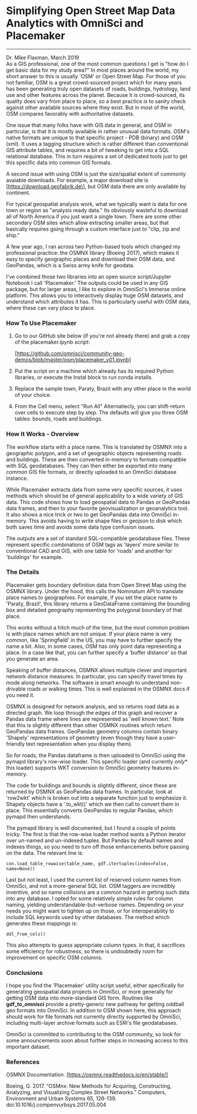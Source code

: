 
<h1>Simplifying Open Street Map Data Analytics with OmniSci and Placemaker</h1>
<hr>Dr. Mike Flaxman, March 2019</hr>

<br>
As a GIS professional, one of the most common questions I get is "how do I get basic data for my study area?"  In most places around the world, my short answer to this is usually 'OSM' or Open Street Map.  For those of you not familiar, OSM is a great crowd-sourced project which for many years has been generating truly open datasets of roads, buildings, hydrology, land use and other features across the planet.  Because it is crowd-sourced, its quality does vary from place to place, so a best practice is to sanity check against other available sources where they exist.  But in most of the world, OSM compares favorably with authoritative datasets.

One issue that many folks have with GIS data in general, and OSM in particular, is that it is mostly available in rather unusual data formats.  OSM's native formats are unique to that specific project - PDB (binary) and OSM (xml).  It uses a tagging structure which is rather different than conventional GIS attribute tables, and requires a bit of tweaking to get into a SQL relational database.  This in turn requires a set of dedicated tools just to get this specific data into common GIS formats.

A second issue with using OSM is just the size/spatial extent of commonly avaiable downloads.  For example, a major download site is [https://download.geofabrik.de\], but OSM data there are only available by continent.

For typical geospatial analysis work, what we typically want is data for one town or region as "analysis ready data."  Its obviously wasteful to download all of North America if you just want a single town.  There are some other secondary OSM sites which allow extracting smaller areas, but that basically requires going through a custom interface just to "clip, zip and ship."

A few year ago, I ran across two Python-based tools which changed my professional practice: the OSMNX library (Boeing 2017), which makes it easy to specify geographic places and download their OSM data, and GeoPandas, which is a Swiss army knife for geodata.

I've combined those two libraries into an open source script/Jupyter Notebook I call 'Placemaker.'  The outputs could be used in any GIS package, but for larger areas, I like to explore in OmniSci's Immerse online platform.  This allows you to interactively display huge OSM datasets, and understand which attributes it has.  This is particularly useful with OSM data, where these can vary place to place.

<h3>How To Use Placemaker</h3>

1. Go to our GitHub site below (if you're not already there) and grab a copy of the placemaker.ipynb script:

	[https://github.com/omnisci/community-geo-demos/blob/master/osm/placemaker_v01.ipynb]
	
2. Put the script on a machine which already has its required Python libraries, or execute the Instal block to run conda installs. 

3. Replace the sample town, Paraty, Brazil with any other place in the world of your choice.

4. From the Cell menu, select "Run All" Alternatiecly, you can shift-return over cells to execute step by step.  The defaults will give you three OSM tables: bounds, roads and buildings.

<h3>How It Works - Overview</h3>

The workflow starts with a place name.  This is translated by OSMNX into a geographic polygon, and a set of geographic objects representing roads and buildings.  These are then converted in-memory to formats compatible with SQL geodatabases.  They can then either be exported into many common GIS file formats, or directly uploaded to an OmniSci database instance.

While Placemaker extracts data from some very specific sources, it uses methods which should be of general applicability to a wide variety of GIS data. This code shows how to load geospatial data to Pandas or GeoPandas data frames, and then to your favorite geovisualization or geoanalytics tool.  It also shows a nice trick or two to get GeoPandas data into OmniSci in-memory.  This avoids having to write shape files or geojson to disk which both saves time and avoids some data type confusion issues.  

The outputs are a set of standard SQL-compatible geodatabase files.  These represent specific combinations of OSM tags as 'layers' more similar to conventional CAD and GIS, with one table for 'roads' and another for 'buildings' for example.

<h3>The Details</h3>

Placemaker gets boundary definition data from Open Street Map using the OSMNX library.  Under the hood, this calls the Nominatum API to translate place names to geographies.  For example, if you set the place name to 'Paraty, Brazil', this library returns a GeoDataFrame containing the bounding box and detailed geography representing the polygonal boundary of that place.  

This works without a hitch much of the time, but the most common problem is with place names which are not unique.  If your place name is very common, like 'Springfield' in the US, you may have to further specify the name a bit.   Also, in some cases, OSM has only point data representing a place.  In a case like that, you can further specify a 'buffer distance' so that you generate an area.

Speaking of buffer distances, OSMNX allows multiple clever and important network distance measures.  In particular, you can specify travel times by mode along networks.  The software is smart enough to understand non-drivable roads or walking times.  This is well explained in the OSMNX docs if you need it.

OSMNX is designed for network analysis, and so returns road data as a directed graph.  We loop through the edges of this graph and recover a Pandas data frame where lines are represented as 'well known text.'  Note that this is slightly different than other OSMNX routines which return GeoPandas data frames.  GeoPandas geometry columns contain binary 'Shapely' representations of geometry (even though they have a user-friendly text representation when you display them).  

So for roads, the Pandas dataframe is then uploaded to OmniSci using the pymapd library's row-wise loader.  This specific loader (and currently *only** this loader) supports WKT conversion to OmniSci geometry features in-memory.   

The code for buildings and bounds is slightly different, since these are returned by OSMNX as GeoPandas data frames.   In particular, look at 'row2wkt' which is broken out into a separate function just to emphasize it.  Shapely objects have a '.to_wkt()' which we then call to convert them in place.  This essentially converts GeoPandas to regular Pandas, which pymapd then understands.

The pymapd library is well documented, but I found a couple of points tricky.  The first is that the row-wise loader method wants a Python iterator over un-named and un-indexed tuples.  But Pandas by default names and indexes things, so you need to turn off those enhancements before passing on the data.  The relevant line is:

	con.load_table_rowwise(table_name, gdf.itertuples(index=False, name=None))

Last but not least, I used the current list of reserved column names from OmniSci, and not a more-general SQL list.  OSM taggers are incredibly inventive, and so name collisions are a common hazard in getting such data into any database.  I opted for some relatively simple rules for column naming, yielding understandable-but-verbose names.  Depending on your needs you might want to tighten up on those, or for interoperability to include SQL keywords used by other databases.  The method which generates these mappings is:

	ddl_from_cols()

This also attempts to guess appropriate column types.  In that, it sacrifices some efficiency for robustness, so there is undoubtedly room for improvement on specific OSM columns.

<h3>Conclusions</h3>

I hope you find the 'Placemaker' utility script useful, either specifically for generating geospatial data projects in OmniSci, or more generally for getting OSM data into more-standard GIS form.  Routines like **gdf_to_omnisci** provide a pretty-generic new pathway for getting oddball geo formats into OmniSci.  In addition to OSM shown here, this approach should work for file formats not currently directly supported by OmniSci, including multi-layer archive formats such as ESRI's file geodatabases. 

OmniSci is committed to contributing to the OSM community, so look for some announcements soon about further steps in increasing access to this important dataset.

<h3>References</h3>

OSMNX Documentation.  [https://osmnx.readthedocs.io/en/stable/]

Boeing, G. 2017. “OSMnx: New Methods for Acquiring, Constructing, Analyzing, and Visualizing Complex Street Networks.” Computers, Environment and Urban Systems 65, 126-139. doi:10.1016/j.compenvurbsys.2017.05.004
